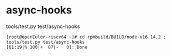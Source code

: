 # async-hooks

tools/test.py test/async-hooks

```
[root@openEuler-riscv64 ~]# cd rpmbuild/BUILD/node-v16.14.2 ; tools/test.py test/async-hooks
[01:19|% 100|+  87|-   0]: Done 
```

